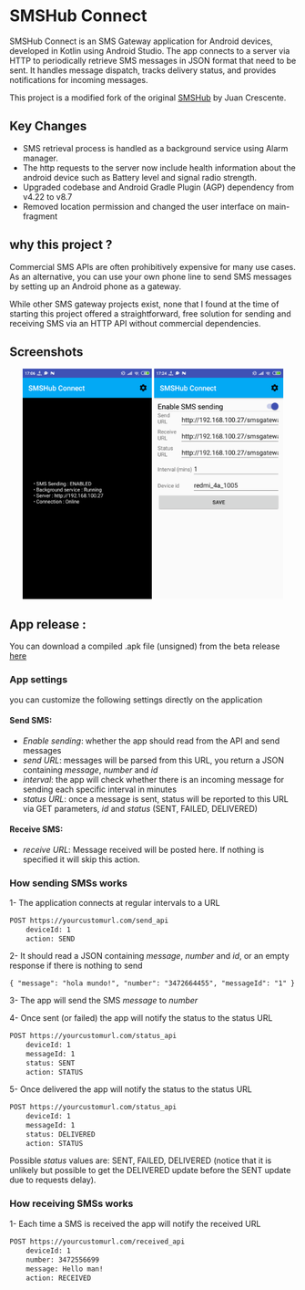 # SMSHub Connect

SMSHub Connect is an SMS Gateway application for Android devices, developed in Kotlin using Android Studio. 
The app connects to a server via HTTP to periodically retrieve SMS messages in JSON format that need to be sent. 
It handles message dispatch, tracks delivery status, and provides notifications for incoming messages.

This project is a modified fork of the original [SMSHub](https://github.com/juancrescente/SMSHub/) by Juan Crescente.

## Key Changes

* SMS retrieval process is handled as a background service using Alarm manager.
* The http requests to the server now include health information about the android device such as Battery level and signal radio strength.
* Upgraded codebase and Android Gradle Plugin (AGP) dependency from v4.22 to v8.7
*  Removed location permission and changed the user interface on main-fragment

## why this project ?

Commercial SMS APIs are often prohibitively expensive for many use cases. As an alternative, you can use your own phone line to send SMS messages by setting up an Android phone as a gateway.

While other SMS gateway projects exist, none that I found at the time of starting this project offered a straightforward, free solution for sending and receiving SMS via an HTTP API without commercial dependencies.

## Screenshots

<p align="center">
  <img src="/fastlane/metadata/android/en-US/images/phoneScreenshots/img1.png" alt="SMSHub Connect screenshot 1" width="45%">
  <img src="/fastlane/metadata/android/en-US/images/phoneScreenshots/img2.png" alt="SMSHub Connect screenshot 2" width="45%">
</p>

## App release :

You can download a compiled .apk file (unsigned) from the beta release [here](https://github.com/tserumula/smshubconnect/releases/download/v4.0-beta/app-com-ts-smshubconnect_unsigned.apk)

### App settings

you can customize the following settings directly on the application

#### Send SMS:
+ *Enable sending*: whether the app should read from the API and send messages
+ *send URL*: messages will be parsed from this URL, you return a JSON containing *message*, *number* and *id*
+ *interval*: the app will check whether there is an incoming message for sending each specific interval in minutes
+ *status URL*: once a message is sent, status will be reported to this URL via GET parameters, *id* and *status* (SENT, FAILED, DELIVERED)

#### Receive SMS:
+ *receive URL*: Message received will be posted here. If nothing is specified it will skip this action.


### How sending SMSs works

1- The application connects at regular intervals to a URL

```
POST https://yourcustomurl.com/send_api
    deviceId: 1
    action: SEND
```

2- It should read a JSON containing *message*, *number* and *id*, or an empty response if there is nothing to send
```
{ "message": "hola mundo!", "number": "3472664455", "messageId": "1" }
```

3- The app will send the SMS *message* to *number*

4- Once sent (or failed) the app will notify the status to the status URL
```
POST https://yourcustomurl.com/status_api
    deviceId: 1
    messageId: 1
    status: SENT
    action: STATUS
```

5- Once delivered the app will notify the status to the status URL

```
POST https://yourcustomurl.com/status_api
    deviceId: 1
    messageId: 1
    status: DELIVERED
    action: STATUS
```

Possible _status_ values are: SENT, FAILED, DELIVERED (notice that it is unlikely but possible to get the DELIVERED update before the SENT update due to requests delay).


### How receiving SMSs works

1- Each time a SMS is received the app will notify the received URL
```
POST https://yourcustomurl.com/received_api
    deviceId: 1
    number: 3472556699
    message: Hello man!
    action: RECEIVED
```


